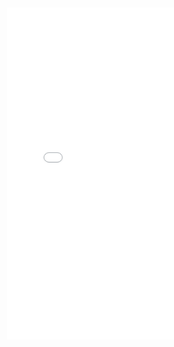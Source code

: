 <style type="text/css">
.map-bgd {
  width: 1460px;
  height: 1384px;
  background-image: url('map_background.png');
  background-size:cover;
}
</style>

<div class="map-bgd" align="center">
  <p><br><br><br><br><br><br></p>
<iframe width="600px" height="600px" frameborder="0" allowfullscreen src="//umap.openstreetmap.fr/it/map/caccia-al-tesoro_439547?scaleControl=true&miniMap=false&scrollWheelZoom=true&zoomControl=true&allowEdit=false&moreControl=false&searchControl=true&tilelayersControl=false&embedControl=false&datalayersControl=false&onLoadPanel=undefined&captionBar=false&fullscreenControl=true&measureControl=false&locateControl=false&editinosmControl=false"></iframe>

</div>
